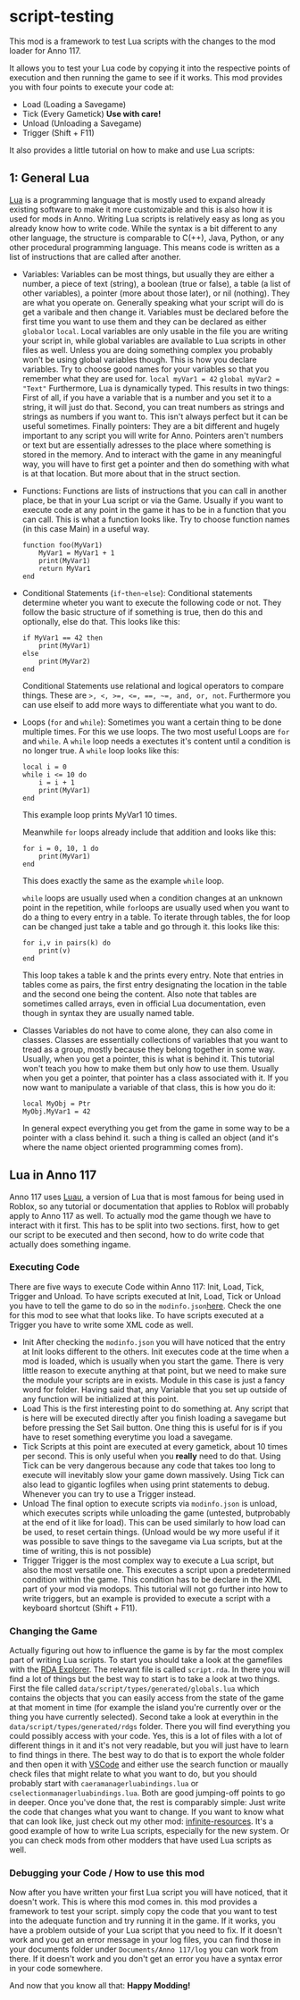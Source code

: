 # script-testing

This mod is a framework to test Lua scripts with the changes to the mod loader for Anno 117.

It allows you to test your Lua code by copying it into the respective points of execution and then running the game to see if it works.
This mod provides you with four points to execute your code at:
- Load (Loading a Savegame)
- Tick (Every Gametick) **Use with care!**
- Unload (Unloading a Savegame)
- Trigger (Shift + F11)

It also provides a little tutorial on how to make and use Lua scripts:

## 1: General Lua
[Lua](https://www.lua.org/pil/contents.html) is a programming language that is mostly used to expand already existing software to make it more customizable and this is also how it is used for mods in Anno. 
Writing Lua scripts is relatively easy as long as you already know how to write code. While the syntax is a bit different to any other language, the structure is comparable to C(++), Java, Python, or any other procedural programming language. This means code is written as a list of instructions that are called after another.
- Variables:
    Variables can be most things, but usually they are either a number, a piece of text (string), a boolean (true or false), a table (a list of other variables), a pointer (more about those later), or nil (nothing). They are what you operate on. Generally speaking what your script will do is get a varibale and then change it.
    Variables must be declared before the first time you want to use them and they can be declared as either `global`or `local`. Local variables are only usable in the file you are writing your script in, while global variables are available to Lua scripts in other files as well. Unless you are doing something complex you probably won't be using global variables though.
    This is how you declare variables. Try to choose good names for your variables so that you remember what they are used for.
    `local myVar1 = 42`
    `global myVar2 = "Text"`
    Furthermore, Lua is dynamically typed. This results in two things: First of all, if you have a variable that is a  number and you set it to a string, it will just do that. Second, you can treat numbers as strings and strings as numbers if you want to. This isn't always perfect but it can be useful sometimes.
    Finally pointers: They are a bit different and hugely important to any script you will write for Anno. Pointers aren't numbers or text but are essentially adresses to the place where something is stored in the memory. And to interact with the game in any meaningful way, you will have to first get a pointer and then do something with what is at that location. But more about that in the struct section.
- Functions:
    Functions are lists of instructions that you can call in another place, be that in your Lua script or via the Game. Usually if you want to execute code at any point in the game it has to be in a function that you can call.
    This is what a function looks like. Try to choose function names (in this case Main) in a useful way.
    ```
    function foo(MyVar1)
        MyVar1 = MyVar1 + 1
        print(MyVar1)
        return MyVar1
    end
    ```
- Conditional Statements (`if`-`then`-`else`):
    Conditional statements determine wheter you want to execute the following code or not. They follow the basic structure of if something is true, then do this and optionally, else do that.
    This looks like this:
    ```
    if MyVar1 == 42 then
        print(MyVar1)
    else
        print(MyVar2)
    end
    ```
    Conditional Statements use relational and logical operators to compare things. These are `>, <, >=, <=, ==, ~=, and, or, not`.
    Furthermore you can use elseif to add more ways to differentiate what you want to do.
- Loops (`for` and `while`):
    Sometimes you want a certain thing to be done multiple times. For this we use loops. The two most useful Loops are `for` and `while`.
    A `while` loop needs a exectutes it's content until a condition is no longer true.
    A `while` loop looks like this:
    ```
    local i = 0
    while i <= 10 do
        i = i + 1
        print(MyVar1)
    end
    ```
    This example loop prints MyVar1 10 times.

    Meanwhile `for` loops already include that addition and looks like this:
    ```
    for i = 0, 10, 1 do
        print(MyVar1)
    end
    ```
    This does exactly the same as the example `while` loop.

    `while` loops are usually used when a condition changes at an unknown point in the repetition, while `for`loops are usually used when you want to do a thing to every entry in a table. To iterate through tables, the for loop can be changed just take a table and go through it. this looks like this:
    ```
    for i,v in pairs(k) do
        print(v)
    end
    ```
    This loop takes a table k and the prints every entry. Note that entries in tables come as pairs, the first entry designating the location in the table and the second one being the content.
    Also note that tables are sometimes called arrays, even in official Lua documentation, even though in syntax they are usually named table. 

- Classes
    Variables do not have to come alone, they can also come in classes. Classes are essentially collections of variables that you want to tread as a group, mostly because they belong together in some way. Usually, when you get a pointer, this is what is behind it. This tutorial won't teach you how to make them but only how to use them. Usually when you get a pointer, that pointer has a class associated with it. If you now want to manipulate a variable of that class, this is how you do it:
    ```
    local MyObj = Ptr
    MyObj.MyVar1 = 42
    ```
    In general expect everything you get from the game in some way to be a pointer with a class behind it. such a thing is called an object (and it's where the name object oriented programming comes from).

## Lua in Anno 117
Anno 117 uses [Luau](https://luau.org/), a version of Lua that is most famous for being used in Roblox, so any tutorial or documentation that applies to Roblox will probably apply to Anno 117 as well.
To actually mod the game though we have to interact with it first. This has to be split into two sections. first, how to get our script to be executed and then second, how to do write code that actually does something ingame.
### Executing Code
There are five ways to execute Code within Anno 117: Init, Load, Tick, Trigger and Unload. To have scripts executed at Init, Load, Tick or Unload you have to tell the game to do so in the `modinfo.json`[here](./modinfo.json). Check the one for this mod to see what that looks like. To have scripts executed at a Trigger you have to write some XML code as well.
- Init
    After checking the `modinfo.json` you will have noticed that the entry at Init looks different to the others. Init executes code at the time when a mod is loaded, which is usually when you start the game. There is very little reason to execute anything at that point, but we need to make sure the module your scripts are in exists. Module in this case is just a fancy word for folder.
    Having said that, any Variable that you set up outside of any function will be initialized at this point.
- Load
    This is the first interesting point to do something at. Any script that is here will be executed directly after you finish loading a savegame but before pressing the Set Sail button. One thing this is useful for is if you have to reset something everytime you load a savegame.
- Tick
    Scripts at this point are executed at every gametick, about 10 times per second. This is only useful when you **really** need to do that. Using Tick can be very dangerous because any code that takes too long to execute will inevitably slow your game down massively. Using Tick can also lead to gigantic logfiles when using print statements to debug. Whenever you can try to use a Trigger instead.
- Unload
    The final option to execute scripts via `modinfo.json` is unload, which executes scripts while unloading the game (untested, butprobably at the end of it like for load). This can be used similarly to how load can be used, to reset certain things. (Unload would be wy more useful if it was possible to save things to the savegame via Lua scripts, but at the time of writing, this is not possible)
- Trigger
    Trigger is the most complex way to execute a Lua script, but also the most versatile one. This executes a script upon a predetermined condition within the game. This condition has to be declare in the XML part of your mod via modops. This tutorial will not go further into how to write triggers, but an example is provided to execute a script with a keyboard shortcut (Shift + F11).

### Changing the Game
Actually figuring out how to influence the game is by far the most complex part of writing Lua scripts. To start you should take a look at the gamefiles with the [RDA Explorer](https://github.com/lysanntranvouez/RDAExplorer). The relevant file is called `script.rda`. In there you will find a lot of things but the best way to start is to take a look at two things. First the file called `data/script/types/generated/globals.lua` which contains the objects that you can easily access from the state of the game at that moment in time (for example the island you're currently over or the thing you have currently selected). Second take a look at everythin in the `data/script/types/generated/rdgs` folder. There you will find everything you could possibly access with your code. Yes, this is a lot of files with a lot of different things in it and it's not very readable, but you will just have to learn to find things in there. The best way to do that is to export the whole folder and then open it with [VSCode](https://code.visualstudio.com/) and either use the search function or maually check files that might relate to what you want to do, but you should probably start with `caeramanagerluabindings.lua` or `cselectionmanagerluabindings.lua`. Both are good jumping-off points to go in deeper.
Once you've done that, the rest is comparably simple: Just write the code that changes what you want to change. If you want to know what that can look like, just check out my other mod: [infinite-resources](https://github.com/03szust/infinite-resources). It's a good example of how to write Lua scripts, especially for the new system. Or you can check mods from other modders that have used Lua scripts as well.

### Debugging your Code / How to use this mod
Now after you have written your first Lua script you will have noticed, that it doesn't work. This is where this mod comes in. this mod provides a framework to test your script. simply copy the code that you want to test into the adequate function and try running it in the game. If it works, you have a problem outside of your Lua script that you need to fix. If it doesn't work and you get an error message in your log files, you can find those in your documents folder under `Documents/Anno 117/log` you can work from there. If it doesn't work and you don't get an error you have a syntax error in your code somewhere.

And now that you know all that: **Happy Modding!** 